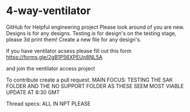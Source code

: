 # 4-way-ventilator
GitHub for Helpful engineering project
Please look around of you are new.
Designs is for any designs.
Testing is for design's on the testing stage, 
please 3d print them!
Create a new file for any design's.

If you have ventilator acsess please fill out this form https://forms.gle/2gB1P56XPEUn8NL5A

and join the ventilator access project

To contribute create a pull request.
MAIN FOCUS: TESTING THE SAK FOLDER AND THE NO SUPPORT FOLDER AS THESE SEEM MOST VIABLE UPDATE AT 6:30 GMT

Thread specs: ALL IN NPT PLEASE

